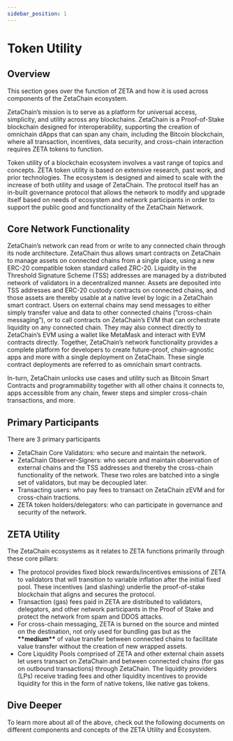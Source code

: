 ```yaml
---
sidebar_position: 1
---
```


# Token Utility

## Overview

This section goes over the function of ZETA and how it is used across components
of the ZetaChain ecosystem.

ZetaChain’s mission is to serve as a platform for universal access, simplicity,
and utility across any blockchains. ZetaChain is a Proof-of-Stake blockchain
designed for interoperability, supporting the creation of omnichain dApps that
can span any chain, including the Bitcoin blockchain, where all transaction,
incentives, data security, and cross-chain interaction requires ZETA tokens to
function.

Token utility of a blockchain ecosystem involves a vast range of topics and
concepts. ZETA token utility is based on extensive research, past work, and
prior technologies. The ecosystem is designed and aimed to scale with the
increase of both utility and usage of ZetaChain. The protocol itself has an
in-built governance protocol that allows the network to modify and upgrade
itself based on needs of ecosystem and network participants in order to support
the public good and functionality of the ZetaChain Network.

## Core Network Functionality

ZetaChain’s network can read from or write to any connected chain through its
node architecture. ZetaChain thus allows smart contracts on ZetaChain to manage
assets on connected chains from a single place, using a new ERC-20 compatible
token standard called ZRC-20. Liquidity in the Threshold Signature Scheme (TSS)
addresses are managed by a distributed network of validators in a decentralized
manner. Assets are deposited into TSS addresses and ERC-20 custody contracts on
connected chains, and those assets are thereby usable at a native level by logic
in a ZetaChain smart contract. Users on external chains may send messages to
either simply transfer value and data to other connected chains (”cross-chain
messaging”), or to call contracts on ZetaChain’s EVM that can orchestrate
liquidity on any connected chain. They may also connect directly to ZetaChain’s
EVM using a wallet like MetaMask and interact with EVM contracts directly.
Together, ZetaChain’s network functionality provides a complete platform for
developers to create future-proof, chain-agnostic apps and more with a single
deployment on ZetaChain. These single contract deployments are referred to as
omnichain smart contracts.

In-turn, ZetaChain unlocks use cases and utility such as Bitcoin Smart Contracts
and programmability together with all other chains it connects to, apps
accessible from any chain, fewer steps and simpler cross-chain transactions, and
more.

## Primary Participants

There are 3 primary participants

- ZetaChain Core Validators: who secure and maintain the network.
- ZetaChain Observer-Signers: who secure and maintain observation of external
  chains and the TSS addresses and thereby the cross-chain functionality of the
  network. These two roles are batched into a single set of validators, but may
  be decoupled later.
- Transacting users: who pay fees to transact on ZetaChain zEVM and for
  cross-chain tractions.
- ZETA token holders/delegators: who can participate in governance and security
  of the network.

## ZETA Utility

The ZetaChain ecosystems as it relates to ZETA functions primarily through these
core pillars:

- The protocol provides fixed block rewards/incentives emissions of ZETA to
  validators that will transition to variable inflation after the initial fixed
  pool. These incentives (and slashing) underlie the proof-of-stake blockchain
  that aligns and secures the protocol.
- Transaction (gas) fees paid in ZETA are distributed to validators, delegators,
  and other network participants in the Proof of Stake and protect the network
  from spam and DDOS attacks.
- For cross-chain messaging, ZETA is burned on the source and minted on the
  destination, not only used for bundling gas but as the **\*\***medium**\*\***
  of value transfer between connected chains to facilitate value transfer
  without the creation of new wrapped assets.
- Core Liquidity Pools comprised of ZETA and other external chain assets let
  users transact on ZetaChain and between connected chains (for gas on outbound
  transactions) through ZetaChain. The liquidity providers (LPs) receive trading
  fees and other liquidity incentives to provide liquidity for this in the form
  of native tokens, like native gas tokens.

## Dive Deeper

To learn more about all of the above, check out the following documents on
different components and concepts of the ZETA Utility and Ecosystem.
